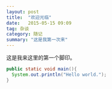 ```yaml
---
layout: post
title:  "欢迎光临"
date:   2015-05-15 09:09
tag: 杂谈
category: 随记
summary: "这是我第一次来"
---
```

这是我来这里的第一个脚印。
```java
public static void main(){
  System.out.println("Hello world.");
}
```
